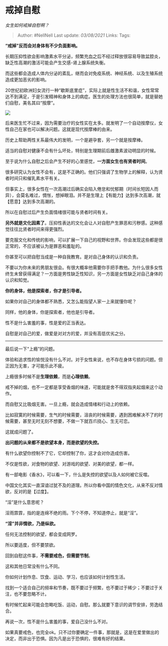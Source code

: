 # 戒掉自慰
*女生如何戒掉自慰啊？*

> Author: #NellNell 
Last update: *03/08/2021* 
Links:
Tags: 
  

**“戒掉”反而会对身体有不少负面影响。**

长期压抑性欲会影响激素水平分泌，频繁充血之后不经过释放很容易导致盆腔炎，缺乏性高潮的激活可能会产生交感-肾上腺系统失衡。

而这些都会造成人体内分泌的紊乱，继而会对免疫系统、神经系统、以及生殖系统造成更加恶劣的影响。

20世纪初欧洲妇女流行一种“歇斯底里症”，实际上就是性生活不和谐，女性常常达不到满足，于是引发精神和身体上的病症。医生的处理方法也很简单，就是替她们自慰，美名其曰“按摩”。

![](https://pic1.zhimg.com/50/v2-fb51d7b09f0c14fa26c9ddf35a1f8406_720w.jpg?source=1940ef5c)

后来医生忙不过来，因为需要治疗的女性实在太多。就发明了一个自动按摩仪，女性自己在家也可以解决问题。这就是现代按摩棒的由来。

历史上帮助两性关系最伟大的发明，一个是避孕套，另一个就是按摩棒。

适当的自慰对健康不会有什么坏处，特别是生理期前后雌激素波动明显的时候。

至于说为什么自慰之后会产生不好的心里感觉，**一方面女生也有贤者时间**。

很多研究认为女性不会有，这是不正确的。他们只强调了生物学上的解释，认为贤者时间只和催乳素水平有关。

但事实上，很多女性在一次高潮过后确实会陷入倦怠和忧郁期（时间长短因人而异），会莫名难过，惆怅，想掉眼泪。并不是生理上【有能力】达到多次高潮，就【愿意】达到多次高潮的。

所以在自慰过后产生负面情绪很可能与贤者时间有关。

**另外就是文化因素了**。压抑性表达的文化会让人对自慰产生罪恶和污秽感。这种感觉往往比贤者时间来得更强烈。

要克服文化和传统的影响，可以扩展一下自己的视野和世界。你会发现这些都是很正常的，不应该被认为是罪恶和羞耻的。

你甚至可以把自慰当成是一种自我教育。是对自己身体的认识和负责。

不要以为你未来的男朋友很会。有很大概率他需要你手把手教他。为什么很多女性终生未曾获得满足？一方面是男性缺乏性知识，另一方面是女性缺乏对自己身体的认识和知觉。

**你的身体，他是探索者，你才是引导者。**

如果你对自己的身体都不熟悉，又怎么能指望人家一上来就懂你呢？

同样，他的身体，你是探索者，他也是引导者。

性不是什么害羞的事，性是爱的正当表达。

自慰是对自己的爱，做爱是对对方的爱，并没有高低优劣之分。

---

最后说一下“上瘾”的问题。

体验和追求性的愉悦没有什么不对。对于女性来说，也不存在身体亏损的问题。但正因为无害，才可能乐此不疲。

上瘾很多时候不是**生理依赖**，而是**心理依赖**。

戒不掉的烟，也不一定都是享受香烟的味道，可能就是舍不得双指夹起烟来这个动作。

而自慰又比吸烟无害。一旦上瘾，就会造成情绪和行动上的依赖。

比如寂寞的时候需要，生气的时候需要，沮丧的时候需要，遇到困难解决不了的时候需要，甚至无时无刻不想要，不做一下就百爪挠心、生无可恋。

这就成问题了。

**出问题的从来都不是欲望本身，而是欲望的失控。**

有什么欲望你控制不了它，它却控制了你，这才会对你造成伤害。

不仅是性欲，对食物的欲望、对游戏的欲望、对美的欲望，都一样。

有一部电影《香水》，可以看一下，什么是失控的欲望以及人如何被它反噬。

中国文化其实一直深谙过犹不及的道理。所以你看中国的情色文化，从来不反对情欲，反对的是【过度】。

“淫”是什么意思呢？

淫雨霏霏，指的是连绵不绝的雨。下个不停，不知道停止，就是“淫”。

**“淫”并非情欲，乃是纵欲。**

任何无法控制的欲望，都会变成网罗。

所以要适度，但不要禁欲。

回到自慰这件事，**不需要戒色，但需要节制**。

这和其他日常没有什么不同。

你如何计划作息、饮食、运动、学习，也应该如何计划性生活。

找到一个适合自己的频率和节奏，既不要过于频繁，也不要过于稀少；不要过于关注，也不要忽略不计。

有时候忙起来可能会忽略吃饭、运动，自慰。那么就要下意识的调节安排，劳逸结合。

再说一次，性不是什么害羞的事，爱自己没什么不对。

如果真要戒色，也完全ok。只不过你要确定一件事，那就是，这是在爱里做出的决定，而非出于恐惧。因为凡是出于恐惧的，很难有好的结果。